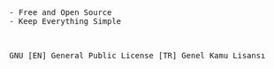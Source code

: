 <!DOCTYPE html>
<html>

  <head>
  </head>
<body>
<pre>
- Free and Open Source
- Keep Everything Simple<br/>

GNU
[EN] General Public License
[TR] Genel Kamu Lisansı
</pre>
</body>
</html>


